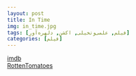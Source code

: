 ```yaml
---
layout: post
title: In Time
img: in_time.jpg
tags: [فیلم, علمی‌و‌تخیلی, اکشن, دلهره‌آور]
categories: [فیلم]
---
```


[imdb](https://www.imdb.com/title/tt1637688/)  
[RottenTomatoes](https://www.rottentomatoes.com/m/in_time)
